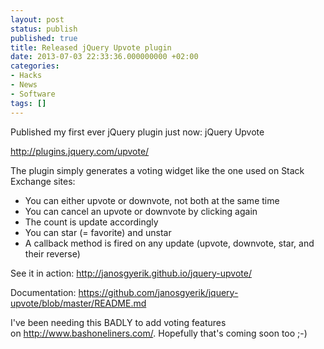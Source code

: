 ```yaml
---
layout: post
status: publish
published: true
title: Released jQuery Upvote plugin
date: 2013-07-03 22:33:36.000000000 +02:00
categories:
- Hacks
- News
- Software
tags: []
---
```

Published my first ever jQuery plugin just now: jQuery Upvote

<a href="http://plugins.jquery.com/upvote/">http://plugins.jquery.com/upvote/</a>

The plugin simply generates a voting widget like the one used on Stack Exchange sites:
<ul>
	<li>You can either upvote or downvote, not both at the same time</li>
	<li>You can cancel an upvote or downvote by clicking again</li>
	<li>The count is update accordingly</li>
	<li>You can star (= favorite) and unstar</li>
	<li>A callback method is fired on any update (upvote, downvote, star, and their reverse)</li>
</ul>
See it in action: <a href="http://janosgyerik.github.io/jquery-upvote/">http://janosgyerik.github.io/jquery-upvote/</a>

Documentation: <a href="https://github.com/janosgyerik/jquery-upvote/blob/master/README.md">https://github.com/janosgyerik/jquery-upvote/blob/master/README.md</a>

I've been needing this BADLY to add voting features on <a href="http://www.bashoneliners.com/">http://www.bashoneliners.com/</a>. Hopefully that's coming soon too ;-)
